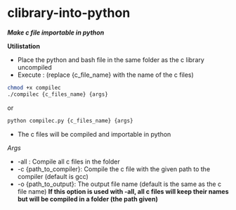 # clibrary-into-python
**_Make c file importable in python_**

**Utilistation**
* Place the python and bash file in the same folder as the c library uncompiled
* Execute : (replace {c_file_name} with the name of the c files)
```bash 
chmod +x compilec
./compilec {c_files_name} {args}
```
or 
```bash
python compilec.py {c_files_name} {args}
```
* The c files will be compiled and importable in python

*Args*
* -all : Compile all c files in the folder
* -c {path_to_compiler}: Compile the c file with the given path to the compiler (default is gcc)
* -o {path_to_output}: The output file name (default is the same as the c file name) **If this option is used with -all, all c files will keep their names but will be compiled in a folder (the path given)**